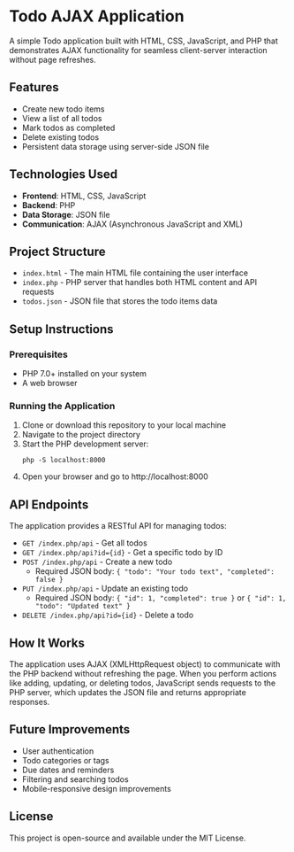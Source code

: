 # Todo AJAX Application

A simple Todo application built with HTML, CSS, JavaScript, and PHP that demonstrates AJAX functionality for seamless client-server interaction without page refreshes.

## Features

- Create new todo items
- View a list of all todos
- Mark todos as completed
- Delete existing todos
- Persistent data storage using server-side JSON file

## Technologies Used

- **Frontend**: HTML, CSS, JavaScript
- **Backend**: PHP
- **Data Storage**: JSON file
- **Communication**: AJAX (Asynchronous JavaScript and XML)

## Project Structure

- `index.html` - The main HTML file containing the user interface
- `index.php` - PHP server that handles both HTML content and API requests
- `todos.json` - JSON file that stores the todo items data

## Setup Instructions

### Prerequisites

- PHP 7.0+ installed on your system
- A web browser

### Running the Application

1. Clone or download this repository to your local machine
2. Navigate to the project directory
3. Start the PHP development server:
   ```
   php -S localhost:8000
   ```
4. Open your browser and go to http://localhost:8000

## API Endpoints

The application provides a RESTful API for managing todos:

- `GET /index.php/api` - Get all todos
- `GET /index.php/api?id={id}` - Get a specific todo by ID
- `POST /index.php/api` - Create a new todo
  - Required JSON body: `{ "todo": "Your todo text", "completed": false }`
- `PUT /index.php/api` - Update an existing todo
  - Required JSON body: `{ "id": 1, "completed": true }` or `{ "id": 1, "todo": "Updated text" }`
- `DELETE /index.php/api?id={id}` - Delete a todo

## How It Works

The application uses AJAX (XMLHttpRequest object) to communicate with the PHP backend without refreshing the page. When you perform actions like adding, updating, or deleting todos, JavaScript sends requests to the PHP server, which updates the JSON file and returns appropriate responses.

## Future Improvements

- User authentication
- Todo categories or tags
- Due dates and reminders
- Filtering and searching todos
- Mobile-responsive design improvements

## License

This project is open-source and available under the MIT License.